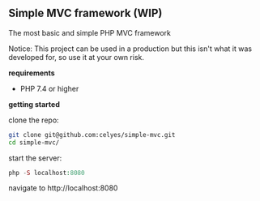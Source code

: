 ## Simple MVC framework (WIP)

The most basic and simple PHP MVC framework

Notice: This project can be used in a production but this isn't what it was developed for, so use it at your own risk.

**requirements**

- PHP 7.4 or higher

**getting started**

clone the repo: 

```bash
git clone git@github.com:celyes/simple-mvc.git
cd simple-mvc/
```

start the server:

```php
php -S localhost:8080 
```
navigate to http://localhost:8080
